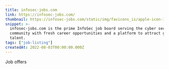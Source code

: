 ```yaml
---
title: infosec-jobs.com
link: https://infosec-jobs.com/
thumbnail: https://infosec-jobs.com/static/img/favicons_is/apple-icon-180x180.png
snippet: >-
  infosec-jobs.com is the prime InfoSec job board serving the cyber security
  community with fresh career opportunities and a platform to attract great
  talent.
tags: ["job-listing"]
createdAt: 2022-08-03T00:00:00.000Z
---
```

Job offers
